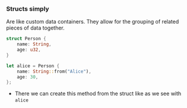### Structs simply

Are like custom data containers. They allow for the grouping of related pieces of data together. 

```rust
struct Person {
    name: String,
    age: u32,
}

let alice = Person {
    name: String::from("Alice"),
    age: 30,
};
```

- There we can create this method from the struct like as we see with `alice`

